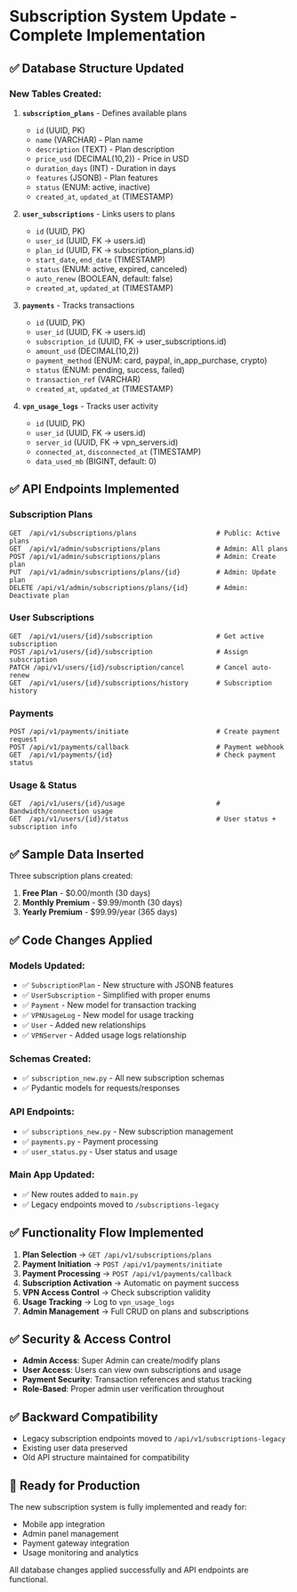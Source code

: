 # Subscription System Update - Complete Implementation

## ✅ **Database Structure Updated**

### **New Tables Created:**

1. **`subscription_plans`** - Defines available plans
   - `id` (UUID, PK)
   - `name` (VARCHAR) - Plan name
   - `description` (TEXT) - Plan description
   - `price_usd` (DECIMAL(10,2)) - Price in USD
   - `duration_days` (INT) - Duration in days
   - `features` (JSONB) - Plan features
   - `status` (ENUM: active, inactive)
   - `created_at`, `updated_at` (TIMESTAMP)

2. **`user_subscriptions`** - Links users to plans
   - `id` (UUID, PK)
   - `user_id` (UUID, FK → users.id)
   - `plan_id` (UUID, FK → subscription_plans.id)
   - `start_date`, `end_date` (TIMESTAMP)
   - `status` (ENUM: active, expired, canceled)
   - `auto_renew` (BOOLEAN, default: false)
   - `created_at`, `updated_at` (TIMESTAMP)

3. **`payments`** - Tracks transactions
   - `id` (UUID, PK)
   - `user_id` (UUID, FK → users.id)
   - `subscription_id` (UUID, FK → user_subscriptions.id)
   - `amount_usd` (DECIMAL(10,2))
   - `payment_method` (ENUM: card, paypal, in_app_purchase, crypto)
   - `status` (ENUM: pending, success, failed)
   - `transaction_ref` (VARCHAR)
   - `created_at`, `updated_at` (TIMESTAMP)

4. **`vpn_usage_logs`** - Tracks user activity
   - `id` (UUID, PK)
   - `user_id` (UUID, FK → users.id)
   - `server_id` (UUID, FK → vpn_servers.id)
   - `connected_at`, `disconnected_at` (TIMESTAMP)
   - `data_used_mb` (BIGINT, default: 0)

## ✅ **API Endpoints Implemented**

### **Subscription Plans**
```
GET  /api/v1/subscriptions/plans                    # Public: Active plans
GET  /api/v1/admin/subscriptions/plans              # Admin: All plans
POST /api/v1/admin/subscriptions/plans              # Admin: Create plan
PUT  /api/v1/admin/subscriptions/plans/{id}         # Admin: Update plan
DELETE /api/v1/admin/subscriptions/plans/{id}       # Admin: Deactivate plan
```

### **User Subscriptions**
```
GET  /api/v1/users/{id}/subscription                # Get active subscription
POST /api/v1/users/{id}/subscription                # Assign subscription
PATCH /api/v1/users/{id}/subscription/cancel        # Cancel auto-renew
GET  /api/v1/users/{id}/subscriptions/history       # Subscription history
```

### **Payments**
```
POST /api/v1/payments/initiate                      # Create payment request
POST /api/v1/payments/callback                      # Payment webhook
GET  /api/v1/payments/{id}                          # Check payment status
```

### **Usage & Status**
```
GET  /api/v1/users/{id}/usage                       # Bandwidth/connection usage
GET  /api/v1/users/{id}/status                      # User status + subscription info
```

## ✅ **Sample Data Inserted**

Three subscription plans created:
1. **Free Plan** - $0.00/month (30 days)
2. **Monthly Premium** - $9.99/month (30 days)
3. **Yearly Premium** - $99.99/year (365 days)

## ✅ **Code Changes Applied**

### **Models Updated:**
- ✅ `SubscriptionPlan` - New structure with JSONB features
- ✅ `UserSubscription` - Simplified with proper enums
- ✅ `Payment` - New model for transaction tracking
- ✅ `VPNUsageLog` - New model for usage tracking
- ✅ `User` - Added new relationships
- ✅ `VPNServer` - Added usage logs relationship

### **Schemas Created:**
- ✅ `subscription_new.py` - All new subscription schemas
- ✅ Pydantic models for requests/responses

### **API Endpoints:**
- ✅ `subscriptions_new.py` - New subscription management
- ✅ `payments.py` - Payment processing
- ✅ `user_status.py` - User status and usage

### **Main App Updated:**
- ✅ New routes added to `main.py`
- ✅ Legacy endpoints moved to `/subscriptions-legacy`

## ✅ **Functionality Flow Implemented**

1. **Plan Selection** → `GET /api/v1/subscriptions/plans`
2. **Payment Initiation** → `POST /api/v1/payments/initiate`
3. **Payment Processing** → `POST /api/v1/payments/callback`
4. **Subscription Activation** → Automatic on payment success
5. **VPN Access Control** → Check subscription validity
6. **Usage Tracking** → Log to `vpn_usage_logs`
7. **Admin Management** → Full CRUD on plans and subscriptions

## ✅ **Security & Access Control**

- **Admin Access**: Super Admin can create/modify plans
- **User Access**: Users can view own subscriptions and usage
- **Payment Security**: Transaction references and status tracking
- **Role-Based**: Proper admin user verification throughout

## ✅ **Backward Compatibility**

- Legacy subscription endpoints moved to `/api/v1/subscriptions-legacy`
- Existing user data preserved
- Old API structure maintained for compatibility

## 🚀 **Ready for Production**

The new subscription system is fully implemented and ready for:
- Mobile app integration
- Admin panel management
- Payment gateway integration
- Usage monitoring and analytics

All database changes applied successfully and API endpoints are functional.